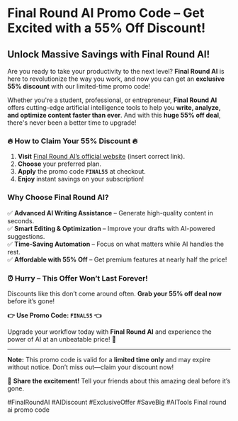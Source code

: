 # **Final Round AI Promo Code – Get Excited with a 55% Off Discount!**  

## **Unlock Massive Savings with Final Round AI!**  

Are you ready to take your productivity to the next level? **Final Round AI** is here to revolutionize the way you work, and now you can get an **exclusive 55% discount** with our limited-time promo code!  

Whether you're a student, professional, or entrepreneur, **Final Round AI** offers cutting-edge artificial intelligence tools to help you **write, analyze, and optimize content faster than ever**. And with this **huge 55% off deal**, there's never been a better time to upgrade!  

### **🔥 How to Claim Your 55% Discount 🔥**  

1. **Visit** [Final Round AI’s official website](https://www.finalroundai.com) (insert correct link).  
2. **Choose** your preferred plan.  
3. **Apply** the promo code **`FINAL55`** at checkout.  
4. **Enjoy** instant savings on your subscription!  

### **Why Choose Final Round AI?**  

✅ **Advanced AI Writing Assistance** – Generate high-quality content in seconds.  
✅ **Smart Editing & Optimization** – Improve your drafts with AI-powered suggestions.  
✅ **Time-Saving Automation** – Focus on what matters while AI handles the rest.  
✅ **Affordable with 55% Off** – Get premium features at nearly half the price!  

### **⏰ Hurry – This Offer Won’t Last Forever!**  

Discounts like this don’t come around often. **Grab your 55% off deal now** before it’s gone!  

**👉 Use Promo Code: `FINAL55` 👈**  

Upgrade your workflow today with **Final Round AI** and experience the power of AI at an unbeatable price! 🚀  

---  
**Note:** This promo code is valid for a **limited time only** and may expire without notice. Don’t miss out—claim your discount now!  

📢 **Share the excitement!** Tell your friends about this amazing deal before it’s gone.  

#FinalRoundAI #AIDiscount #ExclusiveOffer #SaveBig #AITools
Final round ai promo code 
